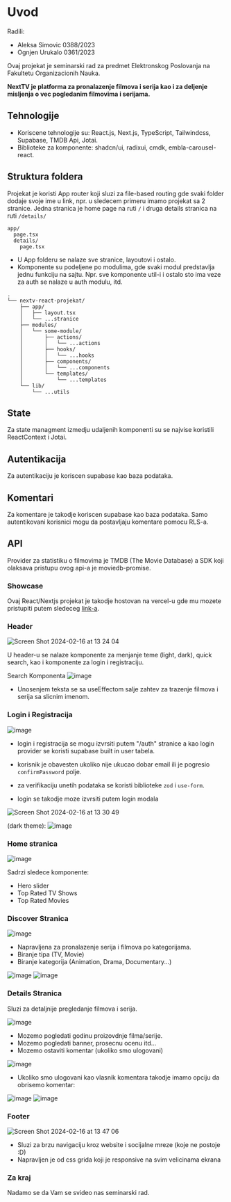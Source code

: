 # Uvod

Radili: 
- Aleksa Simovic 0388/2023
- Ognjen Urukalo 0361/2023

Ovaj projekat je seminarski rad za predmet Elektronskog Poslovanja na Fakultetu Organizacionih Nauka.

**NextTV je platforma za pronalazenje filmova i serija kao i za deljenje misljenja o vec pogledanim filmovima i serijama.**

## Tehnologije

- Koriscene tehnologije su: React.js, Next.js, TypeScript, Tailwindcss, Supabase, TMDB Api, Jotai.
- Biblioteke za komponente: shadcn/ui, radixui, cmdk, embla-carousel-react.

## Struktura foldera

Projekat je koristi App router koji sluzi za file-based routing gde svaki folder dodaje svoje ime u link, npr. u sledecem primeru imamo projekat sa 2 stranice. Jedna stranica je home page na ruti `/` i druga details stranica na ruti `/details/`

```
app/
  page.tsx
  details/
    page.tsx
```


- U App folderu se nalaze sve stranice, layoutovi i ostalo.
- Komponente su podeljene po modulima, gde svaki modul predstavlja jednu funkciju na sajtu. Npr. sve komponente util-i i ostalo sto ima veze za auth se nalaze u auth modulu, itd.

```
.
└── nextv-react-projekat/
    ├── app/
    │   ├── layout.tsx
    │   └── ...stranice
    ├── modules/
    │   └── some-module/
    │       ├── actions/
    │       │   └── ...actions
    │       ├── hooks/
    │       │   └── ...hooks
    │       ├── components/
    │       │   └── ...components
    │       └── templates/
    │           └── ...templates
    └── lib/
        └── ...utils
```

## State

Za state managment izmedju udaljenih komponenti su se najvise koristili ReactContext i Jotai.

## Autentikacija

Za autentikaciju je koriscen supabase kao baza podataka.

## Komentari

Za komentare je takodje koriscen supabase kao baza podataka. Samo autentikovani korisnici mogu da postavljaju komentare pomocu RLS-a.

## API

Provider za statistiku o filmovima je TMDB (The Movie Database) a SDK koji olaksava pristupu ovog api-a je moviedb-promise.

### Showcase

Ovaj React/Nextjs projekat je takodje hostovan na vercel-u gde mu mozete pristupiti putem sledeceg [link-a](https://nextv-react-projekat.vercel.app).

### Header

![Screen Shot 2024-02-16 at 13 24 04](https://github.com/Aleksa1312/nextv-react-projekat/assets/102186502/23fe88f5-a30d-4a5b-a03c-78ddceb7d7dc)

U header-u se nalaze komponente za menjanje teme (light, dark), quick search, kao i komponente za login i registraciju.

Search Komponenta
![image](https://github.com/Aleksa1312/nextv-react-projekat/assets/102186502/258f5f0a-2151-4811-9ddb-6d3dddd35d55)

- Unosenjem teksta se sa useEffectom salje zahtev za trazenje filmova i serija sa slicnim imenom.


### Login i Registracija

![image](https://github.com/Aleksa1312/nextv-react-projekat/assets/102186502/09293ade-6fd5-4540-b1ab-a0a804fb6585)

- login i registracija se mogu izvrsiti putem "/auth" stranice a kao login provider se koristi supabase built in user tabela.
- korisnik je obavesten ukoliko nije ukucao dobar email ili je pogresio `confirmPassword` polje.
- za verifikaciju unetih podataka se koristi biblioteke `zod` i `use-form`.

- login se takodje moze izvrsiti putem login modala

![Screen Shot 2024-02-16 at 13 30 49](https://github.com/Aleksa1312/nextv-react-projekat/assets/102186502/99008485-892d-4b53-95b3-bfcd405a4167)


(dark theme):
![image](https://github.com/Aleksa1312/nextv-react-projekat/assets/102186502/3ba051dc-557e-4222-91da-b204d864be45)


### Home stranica

![image](https://github.com/Aleksa1312/nextv-react-projekat/assets/102186502/bdcf286c-85f3-41fa-8309-bd2862364ad0)

Sadrzi sledece komponente:
- Hero slider
- Top Rated TV Shows
- Top Rated Movies

### Discover Stranica

![image](https://github.com/Aleksa1312/nextv-react-projekat/assets/102186502/eec7486f-9a72-4ae8-97b3-06df29686085)

- Napravljena za pronalazenje serija i filmova po kategorijama.
- Biranje tipa (TV, Movie)
- Biranje kategorija (Animation, Drama, Documentary...)

![image](https://github.com/Aleksa1312/nextv-react-projekat/assets/102186502/e46d5e4f-9d45-4417-ac94-fc01fd8f6f6f)
![image](https://github.com/Aleksa1312/nextv-react-projekat/assets/102186502/e7267529-5bda-41d3-a2fb-534e86c9781d)


### Details Stranica

Sluzi za detaljnije pregledanje filmova i serija.

![image](https://github.com/Aleksa1312/nextv-react-projekat/assets/102186502/36b12ff1-7d0b-45ea-8621-41d2a5d1f98b)

- Mozemo pogledati godinu proizovdnje filma/serije.
- Mozemo pogledati banner, prosecnu ocenu itd...
- Mozemo ostaviti komentar (ukoliko smo ulogovani)

![image](https://github.com/Aleksa1312/nextv-react-projekat/assets/102186502/c48b7bcf-aea6-4fb4-9973-414eacc56abd)

- Ukoliko smo ulogovani kao vlasnik komentara takodje imamo opciju da obrisemo komentar:

![image](https://github.com/Aleksa1312/nextv-react-projekat/assets/102186502/4265b876-b265-4660-ba62-a98b429a0579)
![image](https://github.com/Aleksa1312/nextv-react-projekat/assets/102186502/52744c33-bf3b-42fe-9493-fdc265d51846)

### Footer

![Screen Shot 2024-02-16 at 13 47 06](https://github.com/Aleksa1312/nextv-react-projekat/assets/102186502/57109a12-5fd7-419b-9640-7cd1b47b8cee)

- Sluzi za brzu navigaciju kroz website i socijalne mreze (koje ne postoje :D)
- Napravljen je od css grida koji je responsive na svim velicinama ekrana


### Za kraj

Nadamo se da Vam se svideo nas seminarski rad.
